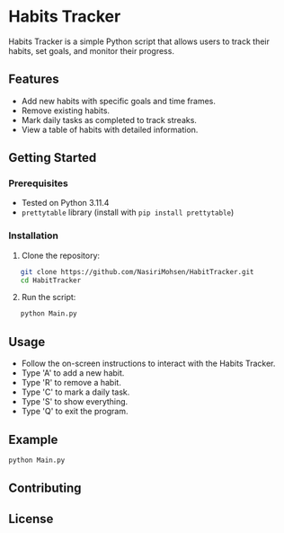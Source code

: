 # Habits Tracker

Habits Tracker is a simple Python script that allows users to track their habits, set goals, and monitor their progress.

## Features

- Add new habits with specific goals and time frames.
- Remove existing habits.
- Mark daily tasks as completed to track streaks.
- View a table of habits with detailed information.

## Getting Started

### Prerequisites

- Tested on Python 3.11.4
- `prettytable` library (install with `pip install prettytable`)

### Installation

1. Clone the repository:
```bash
   git clone https://github.com/NasiriMohsen/HabitTracker.git
   cd HabitTracker
```

2. Run the script:
```bash
   python Main.py
```

## Usage

- Follow the on-screen instructions to interact with the Habits Tracker.
- Type 'A' to add a new habit.
- Type 'R' to remove a habit.
- Type 'C' to mark a daily task.
- Type 'S' to show everything.
- Type 'Q' to exit the program.

## Example
```bash
python Main.py
```
## Contributing

## License